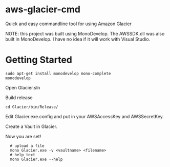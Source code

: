 aws-glacier-cmd
===============

Quick and easy commandline tool for using Amazon Glacier

NOTE: this project was built using MonoDevelop.  The AWSSDK.dll was also built in MonoDevelop.  I have no idea if it will work with Visual Studio.

Getting Started
===============

    sudo apt-get install monodevelop mono-complete
    monodevelop

Open Glacier.sln

Build release

    cd Glacier/bin/Release/

Edit Glacier.exe.config and put in your AWSAccessKey and AWSSecretKey.

Create a Vault in Glacier.

Now you are set!

      # upload a file
      mono Glacier.exe -v <vaultname> <filename>
      # help text
      mono Glacier.exe --help

 
